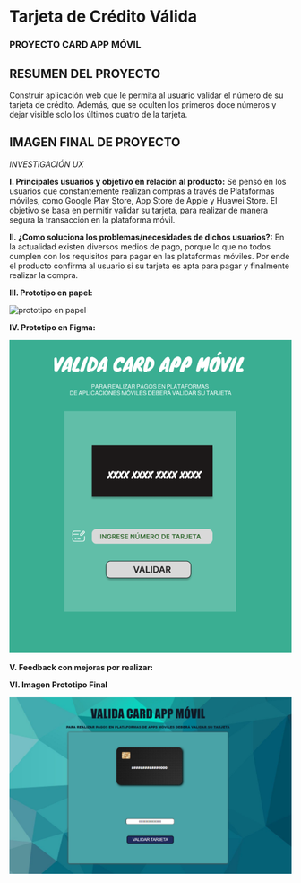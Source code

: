 # Tarjeta de Crédito Válida

### PROYECTO CARD APP MÓVIL

**RESUMEN DEL PROYECTO**
---

Construir aplicación web que le permita al usuario validar el número de su tarjeta de crédito. Además, que se oculten los primeros doce números y dejar visible solo los últimos cuatro de la tarjeta.

**IMAGEN FINAL DE PROYECTO**
---

*INVESTIGACIÓN UX*

**I. Principales usuarios y objetivo en relación al producto:** Se pensó en los usuarios que constantemente realizan compras a través de Plataformas móviles, como Google Play Store, App Store de Apple y Huawei Store. El objetivo se basa en permitir validar su tarjeta, para realizar de manera segura la transacción en la plataforma móvil.

**II. ¿Como soluciona los problemas/necesidades de dichos usuarios?:** En la actualidad existen diversos medios de pago, porque lo que no todos cumplen con los requisitos para pagar en las plataformas móviles. Por ende el producto confirma al usuario si su tarjeta es apta para pagar y finalmente realizar la compra.

**III. Prototipo en papel:**

![prototipo en papel](https://github.com/Caarolinaa/DEV002-card-validation/blob/071e19e6ce6f1b2720698e930080b926dd25bb9b/PrototipoPapel.jpg)

**IV. Prototipo en Figma:**

![prototipo Figma](https://github.com/Caarolinaa/DEV002-card-validation/blob/071e19e6ce6f1b2720698e930080b926dd25bb9b/PrototipoFigma.png)

**V. Feedback con mejoras por realizar:**

**VI. Imagen Prototipo Final**

![prototipo Final](https://github.com/Caarolinaa/DEV002-card-validation/blob/071e19e6ce6f1b2720698e930080b926dd25bb9b/PrototipoFinal.png)